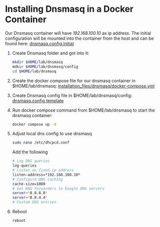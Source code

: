 # Installing Dnsmasq in a Docker Container

Our Dnsmasq container will have *192.168.100.10* as ip address. The initial configuration will be mounted into the container from the host and can be found here: [dnsmasq.config.initial](/installation_files/dnsmasq/config/dnsmasq.conf.initial)

1. Create Dnsmasq folder and got into it:
   ```bash
   mkdir $HOME/lab/dnsmasq
   mdkir $HOME/lab/dnsmasq/config
   cd $HOME/lab/dnsmasq
   ```

2. Create the docker compose file for our dnsmasq container in $HOME/lab/dnsmasq:
   [installation_files/dnsmasq/docker-compose.yml](/installation_files/dnsmasq/docker-compose.yml)

3. Create Dnsmasq config file in $HOME/lab/dnsmasq/config:
   [dnsmasq.config template](/installation_files/dnsmasq/config/dnsmasq.conf.initial)

4. Run docker compose command from $HOME/lab/dnsmasq to start the dnsmasq container:
   ```bash
   docker compose up -d
   ```

5. Adjust local dns config to use dnsmasq
   ```bash
   sudo nano /etc/dhcpcd.conf
   ```

   Add the following

   ```bash
   # Log DNS queries
   log-queries
   # Listen on fixed ip address
   listen-address=*192.168.100.10*
   # Configure DNS caching
   cache-size=1000
   # Set DNS forwarders to Google DNS servers
   server=*8.8.8.8*
   server=*8.8.4.4*
   # Custom DNS entries
   ```

6. Reboot
   ```bash
   reboot
   ```
